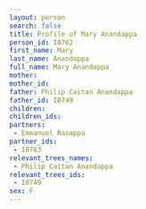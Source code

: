 ```yaml
---
layout: person
search: false
title: Profile of Mary Anandappa
person_id: I0762
first_name: Mary
last_name: Anandappa
full_name: Mary Anandappa
mother: 
mother_id: 
father: Philip Caitan Anandappa
father_id: I0749
children:
children_ids:
partners:
 - Emmanuel Rasappa
partner_ids:
 - I0763
relevant_trees_names:
 - Philip Caitan Anandappa
relevant_trees_ids:
 - I0749
sex: F
---
```


